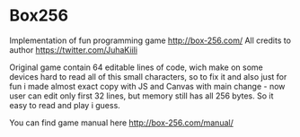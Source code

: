 # Box256
Implementation of fun programming game http://box-256.com/
All credits to author https://twitter.com/JuhaKiili

Original game contain 64 editable lines of code, wich make on some devices hard to read all of this small characters, 
so to fix it and also just for fun i made almost exact copy with JS and Canvas with main change - now user can edit only first 32 lines,
but memory still has all 256 bytes. So it easy to read and play i guess.

You can find game manual here http://box-256.com/manual/


